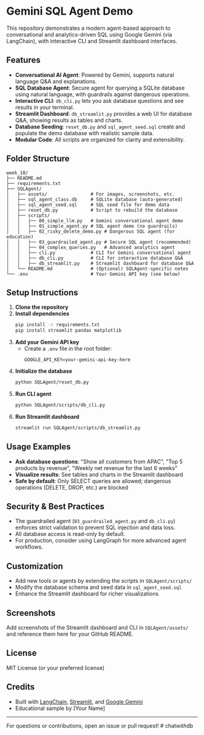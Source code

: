# Gemini SQL Agent Demo

This repository demonstrates a modern agent-based approach to conversational and analytics-driven SQL using Google Gemini (via LangChain), with interactive CLI and Streamlit dashboard interfaces.

## Features

- **Conversational AI Agent**: Powered by Gemini, supports natural language Q&A and explanations.
- **SQL Database Agent**: Secure agent for querying a SQLite database using natural language, with guardrails against dangerous operations.
- **Interactive CLI**: `db_cli.py` lets you ask database questions and see results in your terminal.
- **Streamlit Dashboard**: `db_streamlit.py` provides a web UI for database Q&A, showing results as tables and charts.
- **Database Seeding**: `reset_db.py` and `sql_agent_seed.sql` create and populate the demo database with realistic sample data.
- **Modular Code**: All scripts are organized for clarity and extensibility.

## Folder Structure

```
week_10/
├── README.md
├── requirements.txt
├── SQLAgent/
│   ├── assets/                # For images, screenshots, etc.
│   ├── sql_agent_class.db     # SQLite database (auto-generated)
│   ├── sql_agent_seed.sql     # SQL seed file for demo data
│   ├── reset_db.py            # Script to rebuild the database
│   ├── scripts/
│   │   ├── 00_simple_llm.py   # Gemini conversational agent demo
│   │   ├── 01_simple_agent.py # SQL agent demo (no guardrails)
│   │   ├── 02_risky_delete_demo.py # Dangerous SQL agent (for education)
│   │   ├── 03_guardrailed_agent.py # Secure SQL agent (recommended)
│   │   ├── 04_complex_queries.py   # Advanced analytics agent
│   │   ├── cli.py             # CLI for Gemini conversational agent
│   │   ├── db_cli.py          # CLI for interactive database Q&A
│   │   ├── db_streamlit.py    # Streamlit dashboard for database Q&A
│   └── README.md              # (Optional) SQLAgent-specific notes
└── .env                       # Your Gemini API key (see below)
```

## Setup Instructions

1. **Clone the repository**
2. **Install dependencies**
   ```bash
   pip install -r requirements.txt
   pip install streamlit pandas matplotlib
   ```
3. **Add your Gemini API key**
   - Create a `.env` file in the root folder:
     ```
     GOOGLE_API_KEY=your-gemini-api-key-here
     ```
4. **Initialize the database**
   ```bash
   python SQLAgent/reset_db.py
   ```
5. **Run CLI agent**
   ```bash
   python SQLAgent/scripts/db_cli.py
   ```
6. **Run Streamlit dashboard**
   ```bash
   streamlit run SQLAgent/scripts/db_streamlit.py
   ```

## Usage Examples

- **Ask database questions**: "Show all customers from APAC", "Top 5 products by revenue", "Weekly net revenue for the last 6 weeks"
- **Visualize results**: See tables and charts in the Streamlit dashboard
- **Safe by default**: Only SELECT queries are allowed; dangerous operations (DELETE, DROP, etc.) are blocked

## Security & Best Practices

- The guardrailed agent (`03_guardrailed_agent.py` and `db_cli.py`) enforces strict validation to prevent SQL injection and data loss.
- All database access is read-only by default.
- For production, consider using LangGraph for more advanced agent workflows.

## Customization

- Add new tools or agents by extending the scripts in `SQLAgent/scripts/`
- Modify the database schema and seed data in `sql_agent_seed.sql`
- Enhance the Streamlit dashboard for richer visualizations

## Screenshots

Add screenshots of the Streamlit dashboard and CLI in `SQLAgent/assets/` and reference them here for your GitHub README.

## License

MIT License (or your preferred license)

## Credits

- Built with [LangChain](https://python.langchain.com/), [Streamlit](https://streamlit.io/), and [Google Gemini](https://ai.google.dev/)
- Educational sample by [Your Name]

---

For questions or contributions, open an issue or pull request!
#   c h a t _ w i t h _ d b  
 